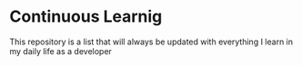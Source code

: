 # Continuous Learnig

This repository is a list that will always be updated with everything I learn in my daily life as a developer